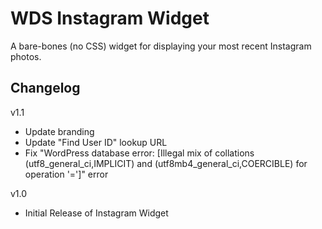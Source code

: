 WDS Instagram Widget
=========
A bare-bones (no CSS) widget for displaying your most recent Instagram photos.

## Changelog

v1.1
* Update branding
* Update "Find User ID" lookup URL
* Fix "WordPress database error: [Illegal mix of collations (utf8_general_ci,IMPLICIT) and (utf8mb4_general_ci,COERCIBLE) for operation '=']" error

v1.0
* Initial Release of Instagram Widget
